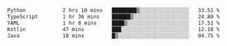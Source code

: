 <!-- <img align='right' src="https://github-readme-stats-eight-rose-90.vercel.app
/api?username=JesusJimenezG&show_icons=true&theme=radical">

### Hi there 👋 My name is Jesús.
- I'm a Computer Engineering student.
- I'm currently working as a Full stack Web developer and native Android Developer.

- Proghead.
- Inlärning svenska
- I also like to translate music on my YouTube channel. [![YouTube Views](https://img.shields.io/youtube/channel/views/UCWnlcC4_sV9Imcy9ysQpxHA?style=social)](https://www.youtube.com/channel/UCWnlcC4_sV9Imcy9ysQpxHA) -->
<!-- ![banner](https://github.com/JesusJimenezG/JesusJimenezG/blob/main/1.png) -->

<!--START_SECTION:waka-->

```txt
Python            2 hrs 10 mins   ████████▒░░░░░░░░░░░░░░░░   33.51 %
TypeScript        1 hr 36 mins    ██████▒░░░░░░░░░░░░░░░░░░   24.80 %
YAML              1 hr 8 mins     ████▒░░░░░░░░░░░░░░░░░░░░   17.51 %
Kotlin            47 mins         ███░░░░░░░░░░░░░░░░░░░░░░   12.18 %
Java              18 mins         █▒░░░░░░░░░░░░░░░░░░░░░░░   04.75 %
```

<!--END_SECTION:waka-->

<!--
**JesusJimenezG/JesusJimenezG** is a ✨ _special_ ✨ repository because its `README.md` (this file) appears on your GitHub profile.

Here are some ideas to get you started:

- 🔭 I’m currently working on ...
- 🌱 I’m currently learning ...
- 👯 I’m looking to collaborate on ...
- 🤔 I’m looking for help with ...
- 💬 Ask me about ...
- 📫 How to reach me: ...
- 😄 Pronouns: ...
- ⚡ Fun fact: ...
-->
